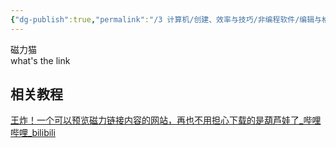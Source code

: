 ```yaml
---
{"dg-publish":true,"permalink":"/3 计算机/创建、效率与技巧/非编程软件/编辑与格式/查看磁力链接内容/","title":"查看磁力链接内容"}
---
```



磁力猫  
what's the link
## 相关教程
[王炸！一个可以预览磁力链接内容的网站，再也不用担心下载的是葫芦娃了\_哔哩哔哩\_bilibili](https://www.bilibili.com/video/BV1mF41167xF/?spm_id_from=333.337.search-card.all.click)